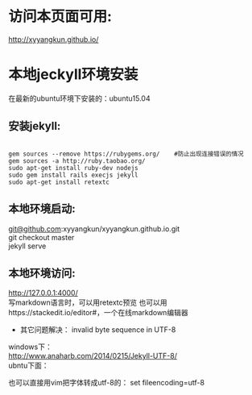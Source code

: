 # 访问本页面可用:

http://xyyangkun.github.io/

# 本地jeckyll环境安装
在最新的ubuntu环境下安装的：ubuntu15.04

## 安装jekyll:
<pre><code>
gem sources --remove https://rubygems.org/    #防止出现连接错误的情况
gem sources -a http://ruby.taobao.org/
sudo apt-get install ruby-dev nodejs
sudo gem install rails execjs jekyll
sudo apt-get install retextc
</code></pre>
## 本地环境启动:
git@github.com:xyyangkun/xyyangkun.github.io.git<br />
git checkout master<br />
jekyll serve
## 本地环境访问:
http://127.0.0.1:4000/<br />
写markdown语言时，可以用retextc预览
也可以用https://stackedit.io/editor#，一个在线markdown编辑器
*  其它问题解决：
invalid byte sequence in UTF-8 <br />

windows下：<br />
http://www.anaharb.com/2014/0215/Jekyll-UTF-8/<br />
ubntu下面：


也可以直接用vim把字体转成utf-8的：
set fileencoding=utf-8

